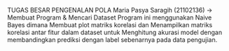 TUGAS BESAR PENGENALAN POLA
Maria Pasya Saragih (21102136) -> Membuat Program & Mencari Dataset
Program ini menggunakan Naive Bayes dimana Membuat plot matriks korelasi dan Menampilkan matriks korelasi antar fitur dalam dataset untuk Menghitung akurasi model dengan membandingkan prediksi dengan label sebenarnya pada data pengujian.
